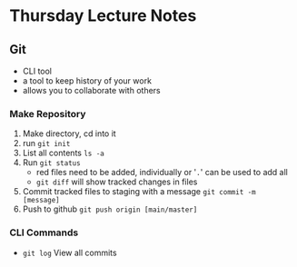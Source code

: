 # Thursday Lecture Notes

## Git
- CLI tool
- a tool to keep history of your work
- allows you to collaborate with others

### Make Repository
1. Make directory, cd into it
2. run ```git init```
3. List all contents ```ls -a```
4. Run ```git status```
    - red files need to be added, individually or '```.```' can be used to add all
    - ```git diff``` will show tracked changes in files
5. Commit tracked files to staging with a message ```git commit -m [message]```
6. Push to github ```git push origin [main/master]``` 

### CLI Commands
- ```git log``` View all commits
